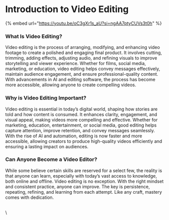 # Introduction to Video Editing

{% embed url="https://youtu.be/oC3gXr1s_aU?si=ngAA7ptyCUVs3t0h" %}

### **What Is Video Editing?**

Video editing is the process of arranging, modifying, and enhancing video footage to create a polished and engaging final product. It involves cutting, trimming, adding effects, adjusting audio, and refining visuals to improve storytelling and viewer experience. Whether for films, social media, marketing, or education, video editing helps convey messages effectively, maintain audience engagement, and ensure professional-quality content. With advancements in AI and editing software, the process has become more accessible, allowing anyone to create compelling videos.

### Why is Video Editing Important?

Video editing is essential in today’s digital world, shaping how stories are told and how content is consumed. It enhances clarity, engagement, and visual appeal, making videos more compelling and effective. Whether for marketing, education, entertainment, or social media, good editing helps capture attention, improve retention, and convey messages seamlessly. With the rise of AI and automation, editing is now faster and more accessible, allowing creators to produce high-quality videos efficiently and ensuring a lasting impact on audiences.

### Can Anyone Become a Video Editor?

While some believe certain skills are reserved for a select few, the reality is that anyone can learn, especially with today’s vast access to knowledge, both online and offline. Video editing is no exception. With the right mindset and consistent practice, anyone can improve. The key is persistence, repeating, refining, and learning from each attempt. Like any craft, mastery comes with dedication.

\
\
